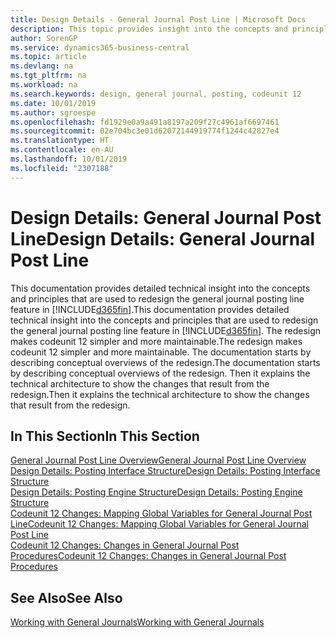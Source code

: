 ```yaml
---
title: Design Details - General Journal Post Line | Microsoft Docs
description: This topic provides insight into the concepts and principles that are used to redesign the general journal posting line feature in Business Central.
author: SorenGP
ms.service: dynamics365-business-central
ms.topic: article
ms.devlang: na
ms.tgt_pltfrm: na
ms.workload: na
ms.search.keywords: design, general journal, posting, codeunit 12
ms.date: 10/01/2019
ms.author: sgroespe
ms.openlocfilehash: fd1929e0a9a491a8197a209f27c4961af6697461
ms.sourcegitcommit: 02e704bc3e01d62072144919774f1244c42827e4
ms.translationtype: HT
ms.contentlocale: en-AU
ms.lasthandoff: 10/01/2019
ms.locfileid: "2307188"
---
```

# <a name="design-details-general-journal-post-line"></a><span data-ttu-id="57d30-103">Design Details: General Journal Post Line</span><span class="sxs-lookup"><span data-stu-id="57d30-103">Design Details: General Journal Post Line</span></span>
<span data-ttu-id="57d30-104">This documentation provides detailed technical insight into the concepts and principles that are used to redesign the general journal posting line feature in [!INCLUDE[d365fin](includes/d365fin_md.md)].</span><span class="sxs-lookup"><span data-stu-id="57d30-104">This documentation provides detailed technical insight into the concepts and principles that are used to redesign the general journal posting line feature in [!INCLUDE[d365fin](includes/d365fin_md.md)].</span></span> <span data-ttu-id="57d30-105">The redesign makes codeunit 12 simpler and more maintainable.</span><span class="sxs-lookup"><span data-stu-id="57d30-105">The redesign makes codeunit 12 simpler and more maintainable.</span></span> <span data-ttu-id="57d30-106">The documentation starts by describing conceptual overviews of the redesign.</span><span class="sxs-lookup"><span data-stu-id="57d30-106">The documentation starts by describing conceptual overviews of the redesign.</span></span> <span data-ttu-id="57d30-107">Then it explains the technical architecture to show the changes that result from the redesign.</span><span class="sxs-lookup"><span data-stu-id="57d30-107">Then it explains the technical architecture to show the changes that result from the redesign.</span></span>  

## <a name="in-this-section"></a><span data-ttu-id="57d30-108">In This Section</span><span class="sxs-lookup"><span data-stu-id="57d30-108">In This Section</span></span>  
[<span data-ttu-id="57d30-109">General Journal Post Line Overview</span><span class="sxs-lookup"><span data-stu-id="57d30-109">General Journal Post Line Overview</span></span>](design-details-general-journal-post-line-overview.md)  
[<span data-ttu-id="57d30-110">Design Details: Posting Interface Structure</span><span class="sxs-lookup"><span data-stu-id="57d30-110">Design Details: Posting Interface Structure</span></span>](design-details-posting-interface-structure.md)  
[<span data-ttu-id="57d30-111">Design Details: Posting Engine Structure</span><span class="sxs-lookup"><span data-stu-id="57d30-111">Design Details: Posting Engine Structure</span></span>](design-details-posting-engine-structure.md)  
[<span data-ttu-id="57d30-112">Codeunit 12 Changes: Mapping Global Variables for General Journal Post Line</span><span class="sxs-lookup"><span data-stu-id="57d30-112">Codeunit 12 Changes: Mapping Global Variables for General Journal Post Line</span></span>](design-details-codeunit-12-changes-mapping-global-variables-for-general-journal-post-line.md)  
[<span data-ttu-id="57d30-113">Codeunit 12 Changes: Changes in General Journal Post Procedures</span><span class="sxs-lookup"><span data-stu-id="57d30-113">Codeunit 12 Changes: Changes in General Journal Post Procedures</span></span>](design-details-codeunit-12-changes-changes-in-general-journal-post-procedures.md)  

## <a name="see-also"></a><span data-ttu-id="57d30-114">See Also</span><span class="sxs-lookup"><span data-stu-id="57d30-114">See Also</span></span>  
[<span data-ttu-id="57d30-115">Working with General Journals</span><span class="sxs-lookup"><span data-stu-id="57d30-115">Working with General Journals</span></span>](ui-work-general-journals.md)
